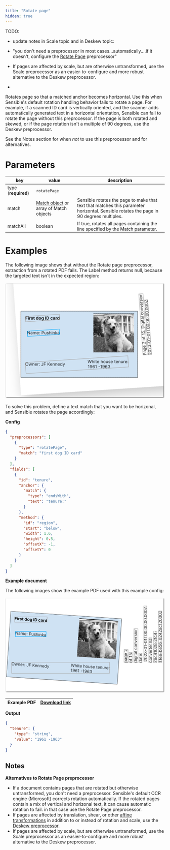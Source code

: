 ```yaml
---
title: "Rotate page"
hidden: true
---
```




TODO:

- update notes in Scale topic and in Deskew topic:

-   "you don't need a preprocessor in most cases...automatically....if it doesn't, configure the [Rotate Page](doc:rotate-page) preprocessor"

- If pages are affected by scale, but are otherwise untransformed, use the Scale preprocessor as an easier-to-configure and more robust alternative to the Deskew preprocessor.

- 

  



Rotates page so that a matched anchor becomes horizontal. Use this when Sensible's default rotation handling behavior fails to rotate a page. For example, if a scanned ID card is vertically oriented, and the scanner adds automatically generated text in a horizontal orientation, Sensible can fail to rotate the page without this preprocessor.  If the page is both rotated and skewed, or if the page rotation isn't a multiple of 90 degrees, use the Deskew preprocessor.



See the Notes section for when *not* to use this preprocessor and for alternatives.



Parameters
====

| key                 | value                                               | description                                                  |
| ------------------- | --------------------------------------------------- | ------------------------------------------------------------ |
| type (**required**) | `rotatePage`                                        |                                                              |
| match               | [Match object](doc:match) or array of Match objects | Sensible rotates the page to make that text that matches this parameter horizontal.  Sensible rotates the page in 90 degrees multiples. |
| matchAll            | boolean                                             | If true, rotates all pages containing the line specified by the Match parameter. |

Examples
====

The following image shows that without the Rotate page preprocessor, extraction from a rotated PDF fails. The Label method returns null, because the targeted text  isn't in the expected region:

![Click to enlarge](https://raw.githubusercontent.com/sensible-hq/sensible-docs/main/readme-sync/assets/v0/images/final/rotate_page_1.png)

To solve this problem, define a text match that you want to be horizonal, and Sensible rotates the page accordingly:

**Config**

```json
{
  "preprocessors": [
    {
      "type": "rotatePage",
      "match": "first dog ID card"
    }
  ],
  "fields": [
    {
      "id": "tenure",
      "anchor": {
        "match": {
          "type": "endsWith",
          "text": "tenure:"
        }
      },
      "method": {
        "id": "region",
        "start": "below",
        "width": 1.6,
        "height": 0.5,
        "offsetX": -1,
        "offsetY": 0
      }
    }
  ]
}
```

**Example document**

The following images show the example PDF used with this example config:

![Click to enlarge](https://raw.githubusercontent.com/sensible-hq/sensible-docs/main/readme-sync/assets/v0/images/final/rotate_page_2.png)

| Example PDF | [Download link](https://raw.githubusercontent.com/sensible-hq/sensible-docs/main/readme-sync/assets/v0/pdfs/rotate_page.pdf) |
| ------------------------------------------ | ------------------------------------------------------------ |

**Output**

```json
{
  "tenure": {
    "type": "string",
    "value": "1961 -1963"
  }
}
```

Notes
----

**Alternatives to Rotate Page preprocessor**

- If a document contains pages that are rotated but otherwise untransformed, you don't need a preprocessor. Sensible's default OCR engine (Microsoft) corrects rotation automatically. If the rotated pages contain a mix of vertical and horizonal text, it can cause automatic rotation to fail. in that case use the Rotate Page preprocessor. 
- If pages are affected by translation, shear, or other [affine transformations](https://homepages.inf.ed.ac.uk/rbf/HIPR2/affine.htm) in addition to or instead of rotation and scale, use the [Deskew preprocessor](https://docs.sensible.so/docs/deskew).
- If pages are affected by scale, but are otherwise untransformed, use the Scale preprocessor as an easier-to-configure and more robust alternative to the Deskew preprocessor.